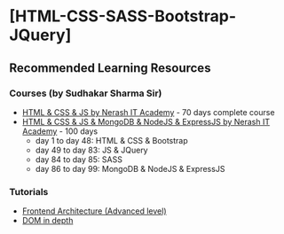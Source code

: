 # [HTML-CSS-SASS-Bootstrap-JQuery]

## Recommended Learning Resources

### Courses (by Sudhakar Sharma Sir)
- [HTML & CSS & JS by Nerash IT Academy](https://www.youtube.com/playlist?list=PLjPGxHX_ZWqLHnx3dJJjT2NHy8or9uF7S) - 70 days complete course
- [HTML & CSS & JS & MongoDB & NodeJS & ExpressJS by Nerash IT Academy](https://www.youtube.com/playlist?list=PLyptEVvf2NwOxHGszOvdrvXdBcI5aY_wr) - 100 days
    - day 1 to day 48: HTML & CSS & Bootstrap
    - day 49 to day 83: JS & JQuery
    - day 84 to day 85: SASS
    - day 86 to day 99: MongoDB & NodeJS & ExpressJS

### Tutorials
- [Frontend Architecture (Advanced level)](https://www.youtube.com/@d.zhiganov)
- [DOM in depth](https://www.youtube.com/playlist?list=PLovN13bqAx7ALeYQ-h4lhxa8PymM2b79L)